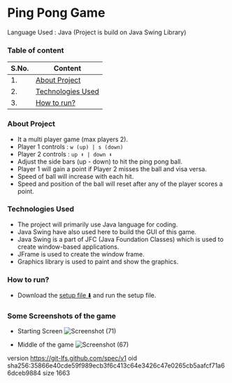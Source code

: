 # Ping Pong Game

Language Used : Java (Project is build on Java Swing Library)

### Table of content

| S.No. | Content                                 |
| ----- | --------------------------------------- |
| 1.    | [About Project](#about-project)         |
| 2.    | [Technologies Used](#technologies-used) |
| 3.    | [How to run?](#how-to-run)              |

### About Project

- It a multi player game (max players 2).
- Player 1 controls : `w (up) | s (down)`
- Player 2 controls : `up ⬆️ | down ⬇️`
- Adjust the side bars (up - down) to hit the ping pong ball.
- Player 1 will gain a point if Player 2 misses the ball and visa versa.
- Speed of ball will increase with each hit.
- Speed and position of the ball will reset after any of the player scores a point.

### Technologies Used

- The project will primarily use Java language for coding.
- Java Swing have also used here to build the GUI of this game.
- Java Swing is a part of JFC (Java Foundation Classes) which is used to create window-based applications.
- JFrame is used to create the window frame.
- Graphics library is used to paint and show the graphics.

### How to run?

- Download the [ setup file ⬇️](https://github.com/meetgovindbajaj/Ping-Pong-Game/releases/download/1.0.0/Ping-Pong-Setup.exe) and run the setup file.

### Some Screenshots of the game

- Starting Screen
![Screenshot (71)](https://github.com/pawansalunke001/Ping-Pong-Game/assets/133101693/037d1dd5-03d7-44cf-8a44-cf0d4cea709e)


- Middle of the game
 ![Screenshot (67)](https://github.com/pawansalunke001/Ping-Pong-Game/assets/133101693/87ba96dd-e5e4-4260-acc0-496890b72b45)

version https://git-lfs.github.com/spec/v1
oid sha256:35866e40cde59f989ecb3f6c413c64e3426c47e0265cb5aafcf71a66dceb9884
size 1663
